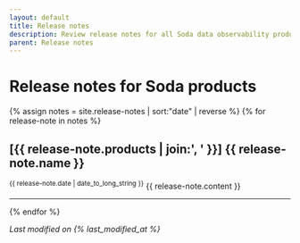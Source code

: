 ```yaml
---
layout: default
title: Release notes 
description: Review release notes for all Soda data observability products.
parent: Release notes
---
```


# Release notes for Soda products

{% assign notes = site.release-notes | sort:"date" | reverse %}
{% for release-note in notes %}
  <h2>[{{ release-note.products | join:', ' }}] {{ release-note.name }}</h2>
  <sup>{{ release-note.date | date_to_long_string }}</sup>
  {{ release-note.content }}
  <hr/>
{% endfor %}

*Last modified on {% last_modified_at %}*